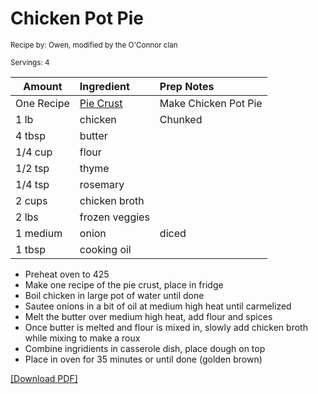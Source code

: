 # Chicken Pot Pie

<small>Recipe by: Owen, modified by the O'Connor clan</small>

<small>Servings: 4</small>

| Amount     | Ingredient                     | Prep Notes           |
| ---------- | :----------------------------- | :------------------- |
| One Recipe | [Pie Crust](savoryPieCrust.md) | Make Chicken Pot Pie |
| 1 lb       | chicken                        | Chunked              |
| 4 tbsp     | butter                         |                      |
| 1/4 cup    | flour                          |                      |
| 1/2 tsp    | thyme                          |                      |
| 1/4 tsp    | rosemary                       |                      |
| 2 cups     | chicken broth                  |                      |
| 2 lbs      | frozen veggies                 |                      |
| 1 medium   | onion                          | diced                |
| 1 tbsp     | cooking oil                    |                      |

- Preheat oven to 425
- Make one recipe of the pie crust, place in fridge
- Boil chicken in large pot of water until done
- Sautee onions in a bit of oil at medium high heat until carmelized
- Melt the butter over medium high heat, add flour and spices
- Once butter is melted and flour is mixed in, slowly add chicken broth while mixing to make a roux
- Combine ingridients in casserole dish, place dough on top
- Place in oven for 35 minutes or until done (golden brown)

<!-- Tags:
- chicken
- pie
- stove
- oven
-->


[\[Download PDF\]](/pdf/main_dishes/chickenPotPie.pdf)
